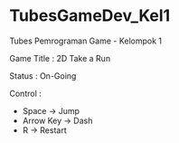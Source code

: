# TubesGameDev_Kel1
Tubes Pemrograman Game - Kelompok 1

Game Title  : 2D Take a Run

Status      : On-Going

Control :
- Space     ->  Jump
- Arrow Key ->  Dash
- R         ->  Restart